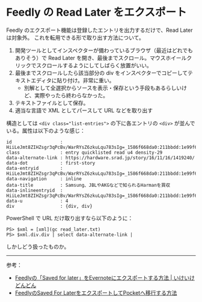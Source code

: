 # Feedly の Read Later をエクスポート
Feedly のエクスポート機能は登録したエントリを出力するだけで、Read Later は対象外。
これを転用できる形で取り出す方法について。

1. 開発ツールとしてインスペクターが備わっているブラウザ（最近はどれでもありそう）で Read Later を開き、最後までスクロール。マウスホイールクリックでスクロールするようにしてしばらく放置がいい。
2. 最後までスクロールしたら該当部分の div をインスペクターでコピーしてテキストエディタに貼り付け。非常に重い。
    - 別解として全選択からソースを表示・保存という手段もあるらしいけど、実際やったら終わらなかった。
3. テキストファイルとして保存。
4. 適当な言語で XML としてパースして URL などを取り出す

構造としては `<div class="list-entries">` の下に各エントリの `<div>` が並んでいる。属性は以下のような感じ：
```
id                  : HiiLeJmt8ZIHZsgr3qPcBv/WarRYsZ6zkuLqu783sIg=_1586f668da0:211bbdd:1e99f69f_main
class               : entry quicklisted read u4 density-29
data-alternate-link : https://hardware.srad.jp/story/16/11/16/1419240/
data-dot            : first-story
data-entryid        : HiiLeJmt8ZIHZsgr3qPcBv/WarRYsZ6zkuLqu783sIg=_1586f668da0:211bbdd:1e99f69f
data-navigation     : inline
data-title          : Samsung、JBLやAKGなどで知られるHarmanを買収
data-inlineentryid  : HiiLeJmt8ZIHZsgr3qPcBv/WarRYsZ6zkuLqu783sIg=_1586f668da0:211bbdd:1e99f69f
data-u              : 4
div                 : {div, div}
```

PowerShell で URL だけ取り出すなら以下のように：
```
PS> $xml = [xml](gc read_later.txt)
PS> $xml.div.div | select data-alternate-link | 
```

しかしどう扱ったものか。

---

参考：
- [Feedlyの「Saved for later」をEvernoteにエクスポートする方法 | いけいけどんどん](http://kazlog.jp/archives/2750)
- [FeedlyのSaved For LaterをエクスポートしてPocketへ移行する方法](http://tsukuba42195.top/?p=927)